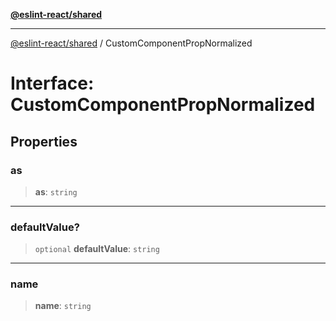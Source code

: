 [**@eslint-react/shared**](../README.md)

***

[@eslint-react/shared](../README.md) / CustomComponentPropNormalized

# Interface: CustomComponentPropNormalized

## Properties

### as

> **as**: `string`

***

### defaultValue?

> `optional` **defaultValue**: `string`

***

### name

> **name**: `string`
